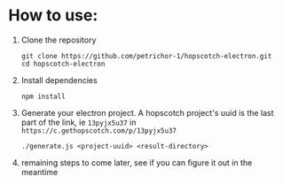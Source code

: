 # How to use:
1. Clone the repository
     ```
    git clone https://github.com/petrichor-1/hopscotch-electron.git
    cd hopscotch-electron
    ```
2. Install dependencies
   ```
   npm install
   ```
3. Generate your electron project. A hopscotch project's uuid is the last part of the link, ie `13pyjx5u37` in `https://c.gethopscotch.com/p/13pyjx5u37`
   ```
   ./generate.js <project-uuid> <result-directory>
   ```
4. remaining steps to come later, see if you can figure it out in the meantime
